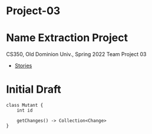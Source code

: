 # Project-03
# Name Extraction Project
CS350, Old Dominion Univ., Spring 2022
Team Project 03
* [Stories](https://trello.com/b/4WNrLBWO/cs-350-group-project)
# Initial Draft

```
class Mutant {
    int id

    getChanges() -> Collection<Change>
}
```
